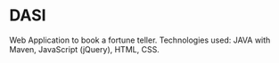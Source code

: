# DASI
Web Application to book a fortune teller.
Technologies used: JAVA with Maven, JavaScript (jQuery), HTML, CSS.
